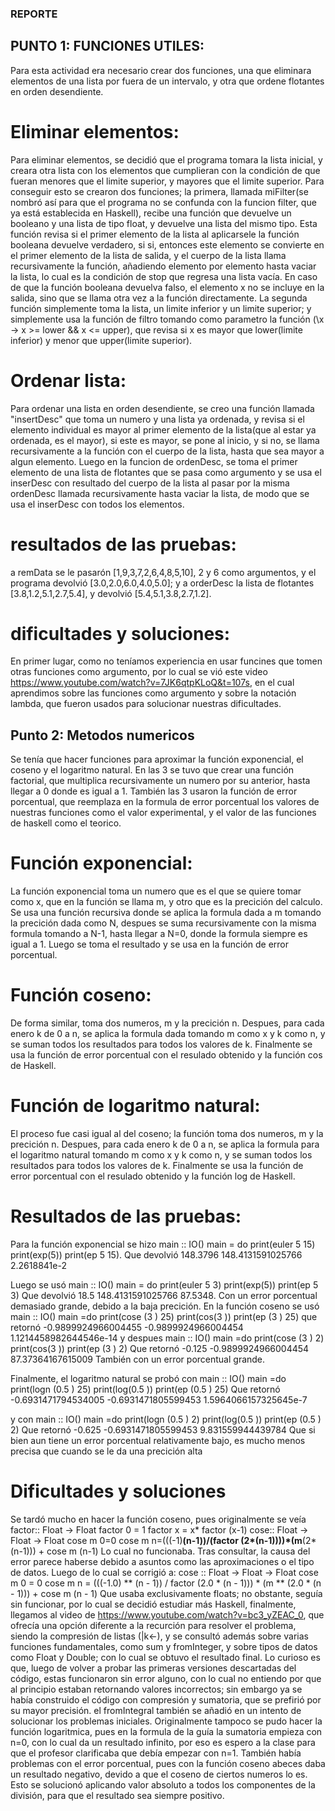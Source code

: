 ### REPORTE
## PUNTO 1: FUNCIONES UTILES:
Para esta actividad era necesario crear dos funciones, una que eliminara elementos de una lista por fuera de un intervalo, y otra que ordene flotantes en orden desendiente.

# Eliminar elementos:

Para eliminar elementos, se decidió que el programa tomara la lista inicial, y creara otra lista con los elementos que cumplieran con la condición de que fueran menores que el limite superior, y mayores que el limite superior.
Para conseguir esto se crearon dos funciones; la primera, llamada miFilter(se nombró así para que el programa no se confunda con la funcion filter, que ya está establecida en Haskell), recibe una función que devuelve un booleano y una lista de tipo float, y devuelve una lista del mismo tipo. Esta función revisa si el primer elemento de la lista al aplicarsele la función booleana devuelve verdadero, si si, entonces este elemento se convierte en el primer elemento de la lista de salida, y el cuerpo de la lista llama recursivamente la función, añadiendo elemento por elemento hasta vaciar la lista, lo cual es la condición de stop que regresa una lista vacía. En caso de que la función booleana devuelva falso, el elemento x no se incluye en la salida, sino que se llama otra vez a la función directamente.
La segunda función simplemente toma la lista, un limite inferior y un limite superior; y simplemente usa la función de filtro tomando como parametro la función  (\x -> x >= lower && x <= upper), que revisa si x es mayor que lower(limite inferior) y menor que upper(limite superior).

# Ordenar lista:

Para ordenar una lista en orden desendiente, se creo una función llamada "insertDesc" que toma un numero y una lista ya ordenada, y revisa si el elemento individual es mayor al primer elemento de la lista(que al estar ya ordenada, es el mayor), si este es mayor, se pone al inicio, y si no, se llama recursivamente a la función con el cuerpo de la lista, hasta que sea mayor a algun elemento.
Luego en la funcion de ordenDesc, se toma el primer elemento de una lista de flotantes que se pasa como argumento y se usa el inserDesc con resultado del cuerpo de la lista al pasar por la misma ordenDesc llamada recursivamente hasta vaciar la lista, de modo que se usa el inserDesc con todos los elementos.

# resultados de las pruebas:

a remData se le pasarón [1,9,3,7,2,6,4,8,5,10], 2 y 6 como argumentos, y el programa devolvió [3.0,2.0,6.0,4.0,5.0]; y a orderDesc la lista de flotantes [3.8,1.2,5.1,2.7,5.4], y devolvió [5.4,5.1,3.8,2.7,1.2].

# dificultades y soluciones:
En primer lugar, como no teníamos experiencia en usar funcines que tomen otras funciones como argumento, por lo cual se vió este video https://www.youtube.com/watch?v=7JK6qtpKLoQ&t=107s, en el cual aprendimos sobre las funciones como argumento y sobre la notación lambda, que fueron usados para solucionar nuestras dificultades.

## Punto 2: Metodos numericos
Se tenía que hacer funciones para aproximar la función exponencial, el coseno y el logaritmo natural.
En las 3 se tuvo que crear una función factorial, que multiplica recursivamente un numero por su anterior, hasta llegar a 0 donde es igual a 1. También las 3 usaron la función de error porcentual, que reemplaza en la formula de error porcentual los valores de nuestras funciones como el valor experimental, y el valor de las funciones de haskell como el teorico.

# Función exponencial:

La función exponencial toma un numero que es el que se quiere tomar como x, que en la función se llama m, y otro que es la precición del calculo.
Se usa una función recursiva donde se aplica la formula dada a m tomando la precición dada como N, despues se suma recursivamente con la misma formula tomando a N-1, hasta llegar a N=0, donde la formula siempre es igual a 1. Luego se toma el resultado y se usa en la función de error porcentual.

# Función coseno:

De forma similar, toma dos numeros, m y la precición n. Despues, para cada enero k de 0 a n, se aplica la formula dada tomando m como x y k como n, y se suman todos los resultados para todos los valores de k. Finalmente se usa la función de error porcentual con el resulado obtenido y la función cos de Haskell.

# Función de logaritmo natural:
El proceso fue casi igual al del coseno; la función toma dos numeros, m y la precición n. Despues, para cada enero k de 0 a n, se aplica la formula para el logaritmo natural tomando m como x y k como n, y se suman todos los resultados para todos los valores de k. Finalmente se usa la función de error porcentual con el resulado obtenido y la función log de Haskell.

# Resultados de las pruebas:
Para la función exponencial se hizo 
main :: IO()
main =   do
    print(euler 5 15)
    print(exp(5))
    print(ep 5 15).
Que devolvió 
148.3796
148.4131591025766
2.2618841e-2

Luego se usó 
main :: IO()
main =   do
    print(euler 5 3)
    print(exp(5))
    print(ep 5 3)
Que devolvió 
18.5
148.4131591025766
87.5348.
Con un error porcentual demasiado grande, debido a la baja precición.
En la función coseno se usó
main :: IO()
main =do
    print(cose (3 ) 25)
    print(cos(3 ))
    print(ep (3 ) 25)
que retornó
-0.9899924966004455
-0.9899924966004454
1.1214458982644546e-14
y despues
main :: IO()
main =do
    print(cose (3 ) 2)
    print(cos(3 ))
    print(ep (3 ) 2)
Que retornó
-0.125
-0.9899924966004454
87.37364167615009
También con un error porcentual grande.

Finalmente, el logaritmo natural se probó con
main :: IO()
main =do
    print(logn (0.5 ) 25)
    print(log(0.5 ))
    print(ep (0.5 ) 25)
Que retornó
-0.6931471794534005
-0.6931471805599453
1.5964066157325645e-7

y con 
main :: IO()
main =do
    print(logn (0.5 ) 2)
    print(log(0.5 ))
    print(ep (0.5 ) 2)
Que retornó
-0.625
-0.6931471805599453
9.831559944439784
Que si bien aun tiene un error porcentual relativamente bajo, es mucho menos precisa que cuando se le da una precición alta

# Dificultades y soluciones
Se tardó mucho en hacer la función coseno, pues originalmente se veía
factor:: Float -> Float
factor 0 = 1
factor x = x* factor (x-1)
cose:: Float -> Float -> Float
cose m 0=0
cose m n=(((-1)**(n-1))/(factor (2*(n-1))))*(m**(2*(n-1))) + cose m (n-1)
Lo cual no funcionaba. Tras consultar, la causa del error parece haberse debido a asuntos como las aproximaciones o el tipo de datos. Luego de lo cual se corrigió a:
cose :: Float -> Float -> Float
cose m 0 = 0
cose m n =
    (((-1.0) ** (n - 1)) / factor (2.0 * (n - 1))) *
    (m ** (2.0 * (n - 1))) + cose m (n - 1)
Que usaba exclusivamente floats;  no obstante, seguía sin funcionar, por lo cual se decidió estudiar más Haskell, finalmente, llegamos al video de https://www.youtube.com/watch?v=bc3_yZEAC_0, que ofrecía una opción diferente a la recurción para resolver el problema, siendo la compresión de listas (|k<-), y se consultó además sobre varias funciones fundamentales, como sum y fromInteger, y sobre tipos de datos como Float y Double; con lo cual se obtuvo el resultado final. Lo curioso es que, luego de volver a probar las primeras versiones descartadas del código, estas funcionaron sin error alguno, con lo cual no entiendo por que al principio estaban retornando valores incorrectos; sin embargo ya se había construido el código con compresión y sumatoria, que se prefirió por su mayor precisión. el fromIntegral también se añadió en un intento de solucionar los problemas iniciales.
Originalmente tampoco se pudo hacer la función logaritmica, pues en la formula de la guía la sumatoria empieza con n=0, con lo cual da un resultado infinito, por eso es espero a la clase para que el profesor clarificaba que debía empezar con n=1.
También había problemas con el error porcentual, pues con la función coseno abeces daba un resultado negativo, devido a que el coseno de ciertos numeros lo es. Esto se solucionó aplicando valor absoluto a todos los componentes de la división, para que el resultado sea siempre positivo.



